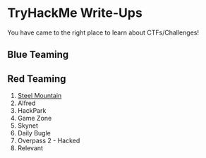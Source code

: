 # TryHackMe Write-Ups
You have came to the right place to learn about CTFs/Challenges!

## Blue Teaming

## Red Teaming

1. [Steel Mountain](./write-ups/steelmountain.md)
1. Alfred
1. HackPark
1. Game Zone
1. Skynet
1. Daily Bugle
1. Overpass 2 - Hacked
1. Relevant

